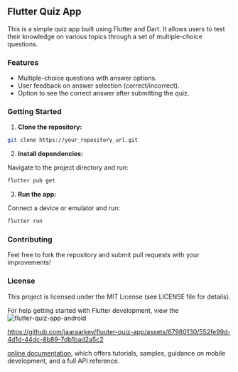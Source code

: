 ## Flutter Quiz App

This is a simple quiz app built using Flutter and Dart. It allows users to test their knowledge on various topics through a set of multiple-choice questions.

### Features

* Multiple-choice questions with answer options.
* User feedback on answer selection (correct/incorrect).
* Option to see the correct answer after submitting the quiz.


### Getting Started

1. **Clone the repository:**

```bash
git clone https://your_repository_url.git
```

2. **Install dependencies:**

Navigate to the project directory and run:

```bash
flutter pub get
```

3. **Run the app:**

Connect a device or emulator and run:

```bash
flutter run
```

### Contributing

Feel free to fork the repository and submit pull requests with your improvements!


### License

This project is licensed under the MIT License (see LICENSE file for details).

For help getting started with Flutter development, view the![flutter-quiz-app-android](https://github.com/jaaraarkey/fluuter-quiz-app/assets/67980130/6d2b2f07-d464-4ea6-9c01-e5d60cc8cf76)


https://github.com/jaaraarkey/fluuter-quiz-app/assets/67980130/552fe99d-4d1d-44dc-8b89-7db1bad2a5c2


[online documentation](https://docs.flutter.dev/), which offers tutorials,
samples, guidance on mobile development, and a full API reference.
